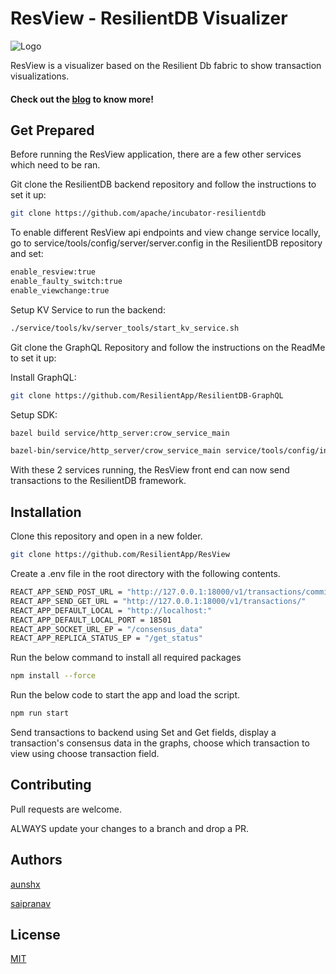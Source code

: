 # ResView - ResilientDB Visualizer

![Logo](https://i.postimg.cc/jd6PkhDs/Res-View-Logo-Dark.png)

ResView is a visualizer based on the Resilient Db fabric to show transaction visualizations.

#### Check out the [blog](https://aunsh.medium.com/resview-a-pbft-visualizer-based-on-the-resilientdb-blockchain-fabric-3ffaeb2aaee5) to know more!


## Get Prepared

Before running the ResView application, there are a few other services which need to be ran.

Git clone the ResilientDB backend repository and follow the instructions to set it up:
```bash
git clone https://github.com/apache/incubator-resilientdb
```

To enable different ResView api endpoints and view change service locally, go to service/tools/config/server/server.config in the ResilientDB repository and set: 
```bash
enable_resview:true
enable_faulty_switch:true
enable_viewchange:true
```

Setup KV Service to run the backend:
```bash
./service/tools/kv/server_tools/start_kv_service.sh
```

Git clone the GraphQL Repository and follow the instructions on the ReadMe to set it up:

Install GraphQL:
```bash
git clone https://github.com/ResilientApp/ResilientDB-GraphQL
```

Setup SDK:
```bash
bazel build service/http_server:crow_service_main

bazel-bin/service/http_server/crow_service_main service/tools/config/interface/service.config service/http_server/server_config.config
```

With these 2 services running, the ResView front end can now send transactions to the ResilientDB framework.

## Installation

Clone this repository and open in a new folder.
```bash
git clone https://github.com/ResilientApp/ResView
```

Create a .env file in the root directory with the following contents.

```bash
REACT_APP_SEND_POST_URL = "http://127.0.0.1:18000/v1/transactions/commit"
REACT_APP_SEND_GET_URL = "http://127.0.0.1:18000/v1/transactions/"
REACT_APP_DEFAULT_LOCAL = "http://localhost:"
REACT_APP_DEFAULT_LOCAL_PORT = 18501
REACT_APP_SOCKET_URL_EP = "/consensus_data"
REACT_APP_REPLICA_STATUS_EP = "/get_status"
```

Run the below command to install all required packages

```bash
npm install --force
```

Run the below code to start the app and load the script.

```bash
npm run start
```

Send transactions to backend using Set and Get fields, display a transaction's consensus data in the graphs, choose which transaction to view using choose transaction field.

## Contributing

Pull requests are welcome.

ALWAYS update your changes to a branch and drop a PR.

## Authors

[aunshx](https://github.com/aunshx/)

[saipranav](https://github.com/Saipranav-Kotamreddy/)

## License

[MIT](https://choosealicense.com/licenses/mit/)
